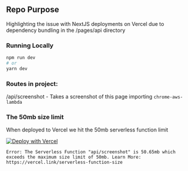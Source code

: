 ## Repo Purpose
Highlighting the issue with NextJS deployments on Vercel due to dependency bundling in the /pages/api directory

### Running Locally
```bash
npm run dev
# or
yarn dev
```

### Routes in project:

/api/screenshot - Takes a screenshot of this page importing `chrome-aws-lambda`

### The 50mb size limit
When deployed to Vercel we hit the 50mb serverless function limit

[![Deploy with Vercel](https://vercel.com/button)](https://vercel.com/new/git/external?repository-url=https%3A%2F%2Fgithub.com%2Ftgeorgiadis%2Fnextjs-vercel-50mb-limit&project-name=nextjs-vercel-50mb-limit)
```
Error: The Serverless Function "api/screenshot" is 50.65mb which exceeds the maximum size limit of 50mb. Learn More: https://vercel.link/serverless-function-size
```